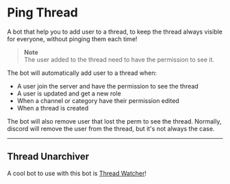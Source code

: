 # Ping Thread

A bot that help you to add user to a thread, to keep the thread always visible for everyone, without pinging them each time!

> **Note**  
> The user added to the thread need to have the permission to see it.

The bot will automatically add user to a thread when: 
- A user join the server and have the permission to see the thread
- A user is updated and get a new role
- When a channel or category have their permission edited
- When a thread is created

The bot will also remove user that lost the perm to see the thread. Normally, discord will remove the user from the thread, but it's not always the case.

---

## Thread Unarchiver

A cool bot to use with this bot is [Thread Watcher](https://threadwatcher.xyz/)!
